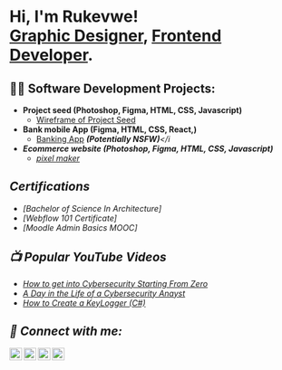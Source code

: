 <h1>Hi, I'm Rukevwe! <br/><a href="https://github.com/joshmadakor1">Graphic Designer</a>, <a href="https://www.linkedin.com/in/joshmadakor/">Frontend Developer</a>.</h1>

<h2>👨‍💻 Software Development Projects:</h2>

- <b>Project seed (Photoshop, Figma, HTML, CSS, Javascript)</b>
  - [Wireframe of Project Seed](https://github.com/joshmadakor1/Algorithms-Practice)
- <b>Bank mobile App (Figma, HTML, CSS, React,)</b>
  - [Banking App](https://github.com/joshmadakor1/4chan-Image-Analysis-Middleware-C964) <b><i>(Potentially NSFW)</b></i
- <b>Ecommerce website (Photoshop, Figma, HTML, CSS, Javascript)</b>
  - [pixel maker](https://github.com/joshmadakor1/Algorithms-Practice)

<h2>Certifications</h2>

- [Bachelor of Science In Architecture]
- [Webflow 101 Certificate]
- [Moodle Admin Basics MOOC]

<h2>📺 Popular YouTube Videos</h2>

- [How to get into Cybersecurity Starting From Zero](https://www.youtube.com/watch?v=a83ASGn_V_s)
- [A Day in the Life of a Cybersecurity Anayst](https://www.youtube.com/watch?v=uHy3oM7NnoU)
- [How to Create a KeyLogger (C#)](https://www.youtube.com/watch?v=N-L9hklSlNk)

<h2> 🤳 Connect with me:</h2>

[<img align="left" alt="JoshMadakor | YouTube" width="22px" src="https://cdn.jsdelivr.net/npm/simple-icons@v3/icons/youtube.svg" />][youtube]
[<img align="left" alt="JoshMadakor | Twitter" width="22px" src="https://cdn.jsdelivr.net/npm/simple-icons@v3/icons/twitter.svg" />][twitter]
[<img align="left" alt="JoshMadakor | LinkedIn" width="22px" src="https://cdn.jsdelivr.net/npm/simple-icons@v3/icons/linkedin.svg" />][linkedin]
[<img align="left" alt="JoshMadakor | Instagram" width="22px" src="https://cdn.jsdelivr.net/npm/simple-icons@v3/icons/instagram.svg" />][instagram]

[twitter]: https://twitter.com/joshmadakor
[youtube]: https://www.youtube.com/c/joshmadakor
[instagram]: https://www.instagram.com/joshmadakor/
[linkedin]: https://linkedin.com/in/rukevweukwa

<!--
**joshmadakor1/joshmadakor1** is a ✨ _special_ ✨ repository because its `README.md` (this file) appears on your GitHub profile.

Here are some ideas to get you started:

- 🔭 I’m currently working on ...
- 🌱 I’m currently learning ...
- 👯 I’m looking to collaborate on ...
- 🤔 I’m looking for help with ...
- 💬 Ask me about ...
- 📫 How to reach me: ...
- 😄 Pronouns: ...
- ⚡ Fun fact: ...
-->
